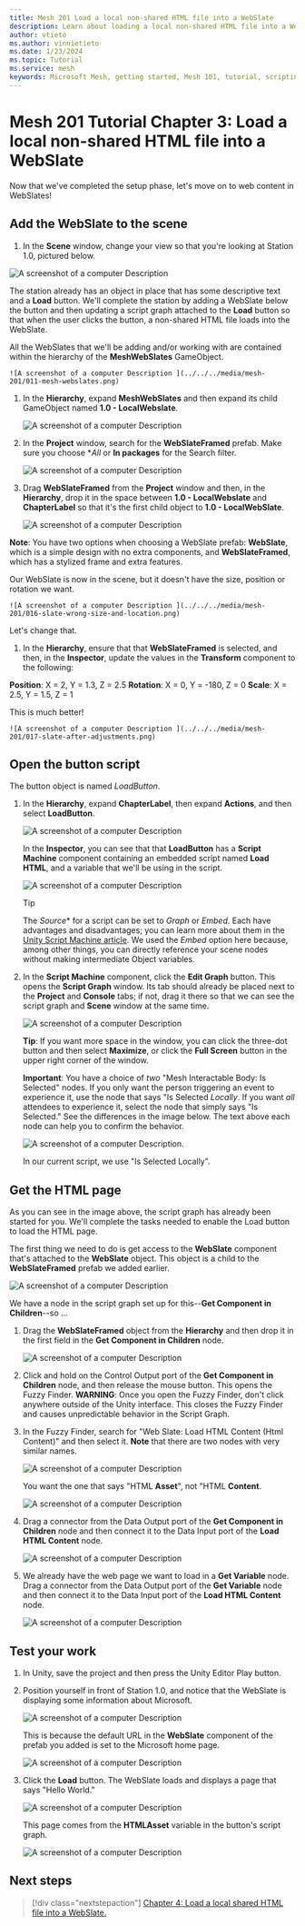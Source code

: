 ```yaml
---
title: Mesh 201 Load a local non-shared HTML file into a WebSlate
description: Learn about loading a local non-shared HTML file into a WebSlate.
author: vtieto
ms.author: vinnietieto
ms.date: 1/23/2024
ms.topic: Tutorial
ms.service: mesh
keywords: Microsoft Mesh, getting started, Mesh 101, tutorial, scripting, visual scripting, code, coding, interactivity, webslates, HTML
---
```


# Mesh 201 Tutorial Chapter 3: Load a local non-shared HTML file into a WebSlate

Now that we've completed the setup phase, let's move on to web content in WebSlates! 

## Add the WebSlate to the scene

1. In the **Scene** window, change your view so that you're looking at Station 1.0, pictured below.

![A screenshot of a computer Description ](../../../media/mesh-201/014-station-one-front-view.png)

The station already has an object in place that has some descriptive text and a **Load** button. We'll complete the station by adding a WebSlate below the button and then updating a script graph attached to the **Load** button so that when the user clicks the button, a non-shared HTML file loads into the WebSlate.

All the WebSlates that we'll be adding and/or working with are contained within the hierarchy of the **MeshWebSlates** GameObject. 

    ![A screenshot of a computer Description ](../../../media/mesh-201/011-mesh-webslates.png)

1. In the **Hierarchy**, expand **MeshWebSlates** and then expand its child GameObject named **1.0 - LocalWebslate**.

    ![A screenshot of a computer Description ](../../../media/mesh-201/012-webslates-expanded.png)

1. In the **Project** window, search for the **WebSlateFramed** prefab. Make sure you choose **All* or **In packages** for the Search filter.

    ![A screenshot of a computer Description ](../../../media/mesh-201/013-search.png)

1. Drag **WebSlateFramed** from the **Project** window and then, in the **Hierarchy**, drop it in the space between **1.0 - LocalWebslate** and **ChapterLabel** so that it's the first child object to **1.0 - LocalWebSlate**.  
 
    ![A screenshot of a computer Description ](../../../media/mesh-201/015-webslateframed-in-hierarchy.png)

**Note**: You have two options when choosing a WebSlate prefab: **WebSlate**, which is a simple design with no extra components, and **WebSlateFramed**, which has a stylized frame and extra features.

Our WebSlate is now in the scene, but it doesn't have the size, position or rotation we want.

    ![A screenshot of a computer Description ](../../../media/mesh-201/016-slate-wrong-size-and-location.png)

Let's change that.

1. In the **Hierarchy**, ensure that that **WebSlateFramed** is selected, and then, in the **Inspector**, update the values in the **Transform** component to the following:

**Position**: X = 2, Y = 1.3, Z = 2.5
**Rotation**: X = 0, Y = -180, Z = 0
**Scale**: X = 2.5, Y = 1.5, Z = 1

This is much better!

    ![A screenshot of a computer Description ](../../../media/mesh-201/017-slate-after-adjustments.png)

## Open the button script

The button object is named *LoadButton*.

1. In the **Hierarchy**, expand **ChapterLabel**, then expand **Actions**, and then select **LoadButton**.

    ![A screenshot of a computer Description ](../../../media/mesh-201/018-loadbutton-selected.png)

    In the **Inspector**, you can see that that **LoadButton** has a **Script Machine** component containing an embedded script named **Load HTML**, and a variable that we'll be using in the script.

    ![A screenshot of a computer Description ](../../../media/mesh-201/019-button-components.png)

    > [!TIP]
    > The *Source** for a script can be set to *Graph* or *Embed*. Each have advantages and disadvantages; you can learn more about them in the [Unity Script Machine article](https://docs.unity3d.com/Packages/com.unity.visualscripting@1.8/manual/vs-graph-machine-types.html). We used the *Embed* option here because, among other things, you can directly reference your scene nodes without making intermediate Object variables.

1. In the **Script Machine** component, click the **Edit Graph** button. This opens the **Script Graph** window. Its tab should already be placed next to the **Project** and **Console** tabs; if not, drag it there so that we can see the script graph and **Scene** window at the same time.

    ![A screenshot of a computer Description ](../../../media/mesh-201/020-script-graph.png)

    **Tip**: If you want more space in the window, you can click the three-dot button and then select **Maximize**, or click the **Full Screen** button in the upper right corner of the window.

    **Important**: You have a choice of *two* "Mesh Interactable Body: Is Selected" nodes. If you only want the person triggering an event to experience it, use the node that says "Is Selected *Locally*. If you want *all* attendees to experience it, select the node that simply says "Is Selected." See the differences in the image below. The text above each node can help you to confirm the behavior.

    ![A screenshot of a computer Description ](../../../media/mesh-201/027-is-selected-local-or-global.png).

    In our current script, we use "Is Selected Locally".

## Get the HTML page

As you can see in the image above, the script graph has already been started for you. We'll complete the tasks needed to enable the Load button to load the HTML page.

The first thing we need to do is get access to the **WebSlate** component that's attached to the **WebSlate** object. This object is a child to the **WebSlateFramed** prefab we added earlier.

![A screenshot of a computer Description ](../../../media/mesh-201/021-webslate-component.png)

We have a node in the script graph set up for this--**Get Component in Children**--so ...

1. Drag the **WebSlateFramed** object from the **Hierarchy** and then drop it in the first field in the **Get Component in Children** node.

    ![A screenshot of a computer Description ](../../../media/mesh-201/022-drag-slate-object.png)

1. Click and hold on the Control Output port of the **Get Component in Children** node, and then release the mouse button. This opens the Fuzzy Finder. **WARNING**: Once you open the Fuzzy Finder, don't click anywhere outside of the Unity interface. This closes the Fuzzy Finder and causes unpredictable behavior in the Script Graph.
1. In the Fuzzy Finder, search for "Web Slate: Load HTML Content (Html Content)" and then select it. **Note** that there are two nodes with very similar names. 

    ![A screenshot of a computer Description ](../../../media/mesh-201/023-load-html-content.png)

    You want the one that says "HTML **Asset**", not "HTML **Content**.

    ![A screenshot of a computer Description ](../../../media/mesh-201/024-node-content-or-asset.png)

1. Drag a connector from the Data Output port of the **Get Component in Children** node and then connect it to the Data Input port of the **Load HTML Content** node.

    ![A screenshot of a computer Description ](../../../media/mesh-201/026-connector-to-html-content.png)

1. We already have the web page we want to load in a **Get Variable** node. Drag a connector from the Data Output port of the **Get Variable** node and then connect it to the Data Input port of the **Load HTML Content** node.

    ![A screenshot of a computer Description ](../../../media/mesh-201/025-connect-variable-node.png)

## Test your work

1. In Unity, save the project and then press the Unity Editor Play button.

1. Position yourself in front of Station 1.0, and notice that the WebSlate is displaying some information about Microsoft.

    ![A screenshot of a computer Description ](../../../media/mesh-201/028-webslate-with-default-page.png)

    This is because the default URL in the **WebSlate** component of the prefab you added is set to the Microsoft home page.

    ![A screenshot of a computer Description ](../../../media/mesh-201/029-default-url.png)

1. Click the **Load** button. The WebSlate loads and displays a page that says "Hello World."

    ![A screenshot of a computer Description ](../../../media/mesh-201/030-webslate-with-loaded-page.png)

    This page comes from the **HTMLAsset** variable in the button's script graph.

    ![A screenshot of a computer Description ](../../../media/mesh-201/031-hello-world-page.png)

## Next steps

> [!div class="nextstepaction"]
> [Chapter 4: Load a local shared HTML file into a WebSlate.](mesh-101-04-webslate-2.md)


